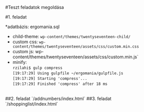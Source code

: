 #Teszt feladatok megoldása

#1. feladat

*adatbázis: ergomania.sql
- child-theme: `wp-content/themes/twentyseventeen-child/`
- custom css: `wp-content/themes/twentyseventeen/assets/css/custom.min.css`
- custom js: wp-content/themes/twentyseventeen/assets/css/custom.min.js`
- minify: <br/>
`rzilahi$ gulp compress` <br/>
`[19:17:29] Using gulpfile ~/ergomania/gulpfile.js` <br/>
`[19:17:29] Starting 'compress'...` <br/>
`[19:17:29] Finished 'compress' after 18 ms`
<br/>
##2. feladat
`/addnumbers/index.html`
##3. feladat
`/shoppinglist/index.html`
